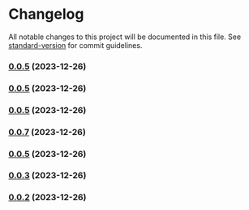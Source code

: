 # Changelog

All notable changes to this project will be documented in this file. See [standard-version](https://github.com/conventional-changelog/standard-version) for commit guidelines.

### [0.0.5](https://github.com/core-ds/test/compare/v0.0.4...v0.0.5) (2023-12-26)

### [0.0.5](https://github.com/core-ds/test/compare/v0.0.4...v0.0.5) (2023-12-26)

### [0.0.5](https://github.com/core-ds/test/compare/v0.0.4...v0.0.5) (2023-12-26)

### [0.0.7](https://github.com/core-ds/test/compare/v0.0.6...v0.0.7) (2023-12-26)

### [0.0.5](https://github.com/core-ds/test/compare/v0.0.4...v0.0.5) (2023-12-26)

### [0.0.3](https://github.com/core-ds/test/compare/v0.0.2...v0.0.3) (2023-12-26)

### [0.0.2](https://github.com/core-ds/test/compare/v0.0.1-beta.9d6afce-beta.f07e6a6-beta.3f48851...v0.0.2) (2023-12-26)
